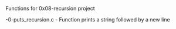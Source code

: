 Functions for 0x08-recursion project

-0-puts_recursion.c - Function prints a string followed by a new line
